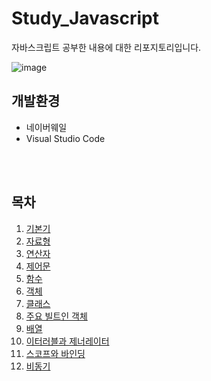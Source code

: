 # Study_Javascript
자바스크립트 공부한 내용에 대한 리포지토리입니다.


![image](https://github.com/cosmoss919/Study_Javascript/assets/162278527/ebef3a83-3309-45a9-9583-9ad8ca6a93b4)


## 개발환경
- 네이버웨일
- Visual Studio Code

<br/>
<br/>
  
## 목차
1. [기본기](https://github.com/cosmoss919/Study_Javascript/blob/main/1.%EA%B8%B0%EB%B3%B8%EA%B8%B0.md)
2. [자료형](https://github.com/cosmoss919/Study_Javascript/blob/main/2.%EC%9E%90%EB%A3%8C%ED%98%95.md)
3. [연산자](https://github.com/cosmoss919/Study_Javascript/blob/main/3.%EC%97%B0%EC%82%B0%EC%9E%90.md)
4. [제어문](https://github.com/cosmoss919/Study_Javascript/blob/main/4.%EC%A0%9C%EC%96%B4%EB%AC%B8.md)
5. [함수](https://github.com/cosmoss919/Study_Javascript/blob/main/5.%ED%95%A8%EC%88%98.md)
6. [객체](https://github.com/cosmoss919/Study_Javascript/blob/main/6.%EA%B0%9D%EC%B2%B4.md)
7. [클래스](https://github.com/cosmoss919/Study_Javascript/blob/main/7.%ED%81%B4%EB%9E%98%EC%8A%A4.md)
8. [주요 빌트인 객체](https://github.com/cosmoss919/Study_Javascript/blob/main/8.%EC%A3%BC%EC%9A%94%20%EB%B9%8C%ED%8A%B8%EC%9D%B8%20%EA%B0%9D%EC%B2%B4.md)
9. [배열](https://github.com/cosmoss919/Study_Javascript/blob/main/9.%EB%B0%B0%EC%97%B4.md)
10. [이터러블과 제너레이터](https://github.com/cosmoss919/Study_Javascript/blob/main/10.%EC%9D%B4%ED%84%B0%EB%9F%AC%EB%B8%94%EA%B3%BC%20%EC%A0%9C%EB%84%88%EB%A0%88%EC%9D%B4%ED%84%B0.md)
11. [스코프와 바인딩](https://github.com/cosmoss919/Study_Javascript/blob/main/11.%EC%8A%A4%EC%BD%94%ED%94%84%EC%99%80%20%EB%B0%94%EC%9D%B8%EB%94%A9.md)
12. [비동기](https://github.com/cosmoss919/Study_Javascript/blob/main/12.%EB%B9%84%EB%8F%99%EA%B8%B0.md)
